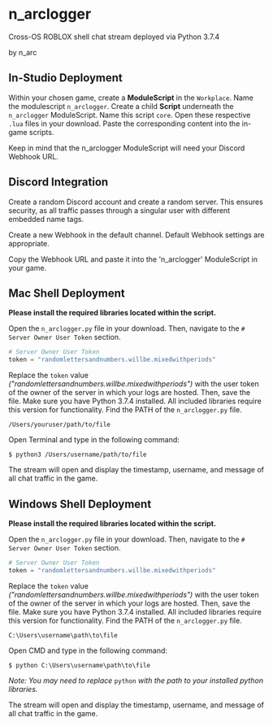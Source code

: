 # n_arclogger

Cross-OS ROBLOX shell chat stream deployed via Python 3.7.4

by n_arc

## In-Studio Deployment

Within your chosen game, create a **ModuleScript** in the `Workplace`. Name the modulescript `n_arclogger`.
Create a child **Script** underneath the `n_arclogger` ModuleScript. Name this script `core`.
Open these respective `.lua` files in your download. Paste the corresponding content into the in-game scripts.

Keep in mind that the n_arclogger ModuleScript will need your Discord Webhook URL.

## Discord Integration

Create a random Discord account and create a random server. This ensures security, as all traffic passes through a singular user with different embedded name tags.

Create a new Webhook in the default channel. Default Webhook settings are appropriate.

Copy the Webhook URL and paste it into the 'n_arclogger' ModuleScript in your game.

## Mac Shell Deployment

**Please install the required libraries located within the script.**

Open the `n_arclogger.py` file in your download. Then, navigate to the `# Server Owner User Token` section.

```python
# Server Owner User Token
token = "randomlettersandnumbers.willbe.mixedwithperiods"
```

Replace the `token` value *("randomlettersandnumbers.willbe.mixedwithperiods")* with the user token of the owner of the server in which your logs are hosted. Then, save the file.
Make sure you have Python 3.7.4 installed. All included libraries require this version for functionality.
Find the PATH of the `n_arclogger.py` file.

```shell
/Users/youruser/path/to/file
```

Open Terminal and type in the following command:

```shell
$ python3 /Users/username/path/to/file
```

The stream will open and display the timestamp, username, and message of all chat traffic in the game.

## Windows Shell Deployment

**Please install the required libraries located within the script.**

Open the `n_arclogger.py` file in your download. Then, navigate to the `# Server Owner User Token` section.

```python
# Server Owner User Token
token = "randomlettersandnumbers.willbe.mixedwithperiods"
```

Replace the `token` value *("randomlettersandnumbers.willbe.mixedwithperiods")* with the user token of the owner of the server in which your logs are hosted. Then, save the file.
Make sure you have Python 3.7.4 installed. All included libraries require this version for functionality.
Find the PATH of the `n_arclogger.py` file.

```shell
C:\Users\username\path\to\file
```

Open CMD and type in the following command:

```shell
$ python C:\Users\username\path\to\file
```

*Note: You may need to replace* `python` *with the path to your installed python libraries.*

The stream will open and display the timestamp, username, and message of all chat traffic in the game.
